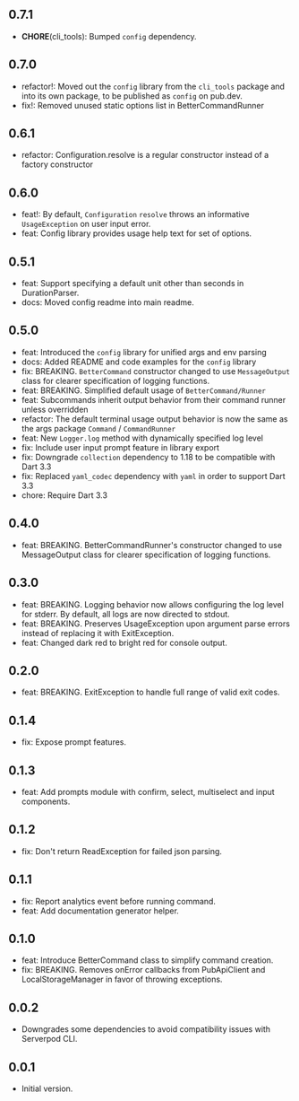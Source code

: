 ## 0.7.1

 - **CHORE**(cli_tools): Bumped `config` dependency.

## 0.7.0
- refactor!: Moved out the `config` library from the `cli_tools` package and into its own package, to be published as `config` on pub.dev.
- fix!: Removed unused static options list in BetterCommandRunner

## 0.6.1
- refactor: Configuration.resolve is a regular constructor instead of a factory constructor

## 0.6.0
- feat!: By default, `Configuration` `resolve` throws an informative `UsageException` on user input error.
- feat: Config library provides usage help text for set of options.

## 0.5.1
- feat: Support specifying a default unit other than seconds in DurationParser.
- docs: Moved config readme into main readme.

## 0.5.0

- feat: Introduced the `config` library for unified args and env parsing
- docs: Added README and code examples for the `config` library
- fix: BREAKING. `BetterCommand` constructor changed to use `MessageOutput` class for clearer specification of logging functions.
- feat: BREAKING. Simplified default usage of `BetterCommand/Runner`
- feat: Subcommands inherit output behavior from their command runner unless overridden
- refactor: The default terminal usage output behavior is now the same as the args package `Command` / `CommandRunner`
- feat: New `Logger.log` method with dynamically specified log level
- fix: Include user input prompt feature in library export
- fix: Downgrade `collection` dependency to 1.18 to be compatible with Dart 3.3
- fix: Replaced `yaml_codec` dependency with `yaml` in order to support Dart 3.3
- chore: Require Dart 3.3

## 0.4.0

- feat: BREAKING. BetterCommandRunner's constructor changed to use MessageOutput class for clearer specification of logging functions.

## 0.3.0

- feat: BREAKING. Logging behavior now allows configuring the log level for stderr. By default, all logs are now directed to stdout.
- feat: BREAKING. Preserves UsageException upon argument parse errors instead of replacing it with ExitException.
- feat: Changed dark red to bright red for console output.

## 0.2.0

- feat: BREAKING. ExitException to handle full range of valid exit codes.

## 0.1.4

- fix: Expose prompt features.

## 0.1.3

- feat: Add prompts module with confirm, select, multiselect and input components.

## 0.1.2

- fix: Don't return ReadException for failed json parsing.

## 0.1.1

- fix: Report analytics event before running command.
- feat: Add documentation generator helper.

## 0.1.0

- feat: Introduce BetterCommand class to simplify command creation.
- fix: BREAKING. Removes onError callbacks from PubApiClient and LocalStorageManager in favor of throwing exceptions.

## 0.0.2

- Downgrades some dependencies to avoid compatibility issues with Serverpod CLI.

## 0.0.1

- Initial version.
